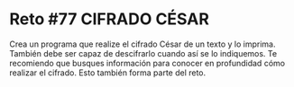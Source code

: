 <!-- trunk-ignore-all(prettier) -->
# Reto #77 CIFRADO CÉSAR

Crea un programa que realize el cifrado César de un texto y lo imprima.
También debe ser capaz de descifrarlo cuando así se lo indiquemos.
Te recomiendo que busques información para conocer en profundidad cómo realizar el cifrado.
Esto también forma parte del reto.
